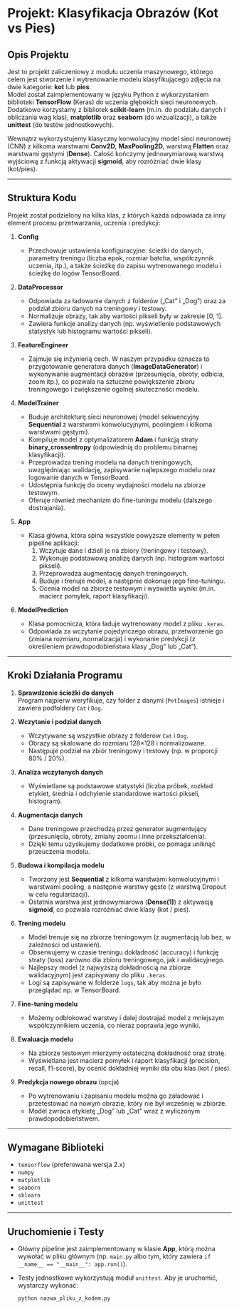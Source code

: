 # Projekt: Klasyfikacja Obrazów (Kot vs Pies)

## Opis Projektu

Jest to projekt zaliczeniowy z modułu uczenia maszynowego, którego celem jest stworzenie i wytrenowanie modelu klasyfikującego zdjęcia na dwie kategorie: **kot** lub **pies**.  
Model został zaimplementowany w języku Python z wykorzystaniem biblioteki **TensorFlow** (Keras) do uczenia głębokich sieci neuronowych. Dodatkowo korzystamy z bibliotek **scikit-learn** (m.in. do podziału danych i obliczania wag klas), **matplotlib** oraz **seaborn** (do wizualizacji), a także **unittest** (do testów jednostkowych).

Wewnątrz wykorzystujemy klasyczny konwolucyjny model sieci neuronowej (CNN) z kilkoma warstwami **Conv2D**, **MaxPooling2D**, warstwą **Flatten** oraz warstwami gęstymi (**Dense**). Całość kończymy jednowymiarową warstwą wyjściową z funkcją aktywacji **sigmoid**, aby rozróżniać dwie klasy (kot/pies).

---

## Struktura Kodu

Projekt został podzielony na kilka klas, z których każda odpowiada za inny element procesu przetwarzania, uczenia i predykcji:

1. **Config**  
   - Przechowuje ustawienia konfiguracyjne: ścieżki do danych, parametry treningu (liczba epok, rozmiar batcha, współczynnik uczenia, itp.), a także ścieżkę do zapisu wytrenowanego modelu i ścieżkę do logów TensorBoard.

2. **DataProcessor**  
   - Odpowiada za ładowanie danych z folderów („Cat” i „Dog”) oraz za podział zbioru danych na treningowy i testowy.  
   - Normalizuje obrazy, tak aby wartości pikseli były w zakresie \[0, 1\].  
   - Zawiera funkcje analizy danych (np. wyświetlenie podstawowych statystyk lub histogramu wartości pikseli).

3. **FeatureEngineer**  
   - Zajmuje się inżynierią cech. W naszym przypadku oznacza to przygotowanie generatora danych (**ImageDataGenerator**) i wykonywanie augmentacji obrazów (przesunięcia, obroty, odbicia, zoom itp.), co pozwala na sztuczne powiększenie zbioru treningowego i zwiększenie ogólnej skuteczności modelu.

4. **ModelTrainer**  
   - Buduje architekturę sieci neuronowej (model sekwencyjny **Sequential** z warstwami konwolucyjnymi, poolingiem i kilkoma warstwami gęstymi).  
   - Kompiluje model z optymalizatorem **Adam** i funkcją straty **binary_crossentropy** (odpowiednią do problemu binarnej klasyfikacji).  
   - Przeprowadza trening modelu na danych treningowych, uwzględniając walidację, zapisywanie najlepszego modelu oraz logowanie danych w TensorBoard.  
   - Udostępnia funkcję do oceny wydajności modelu na zbiorze testowym.  
   - Oferuje również mechanizm do fine-tuningu modelu (dalszego dostrajania).

5. **App**  
   - Klasa główna, która spina wszystkie powyższe elementy w pełen pipeline aplikacji:  
     1. Wczytuje dane i dzieli je na zbiory (treningowy i testowy).  
     2. Wykonuje podstawową analizę danych (np. histogram wartości pikseli).  
     3. Przeprowadza augmentację danych treningowych.  
     4. Buduje i trenuje model, a następnie dokonuje jego fine-tuningu.  
     5. Ocenia model na zbiorze testowym i wyświetla wyniki (m.in. macierz pomyłek, raport klasyfikacji).  

6. **ModelPrediction**  
   - Klasa pomocnicza, która ładuje wytrenowany model z pliku `.keras`.  
   - Odpowiada za wczytanie pojedynczego obrazu, przetworzenie go (zmiana rozmiaru, normalizacja) i wykonanie predykcji (z określeniem prawdopodobieństwa klasy „Dog” lub „Cat”).

---

## Kroki Działania Programu

1. **Sprawdzenie ścieżki do danych**  
   Program najpierw weryfikuje, czy folder z danymi (`PetImages`) istnieje i zawiera podfoldery `Cat` i `Dog`.

2. **Wczytanie i podział danych**  
   - Wczytywane są wszystkie obrazy z folderów `Cat` i `Dog`.  
   - Obrazy są skalowane do rozmiaru 128×128 i normalizowane.  
   - Następuje podział na zbiór treningowy i testowy (np. w proporcji 80% / 20%).

3. **Analiza wczytanych danych**  
   - Wyświetlane są podstawowe statystyki (liczba próbek, rozkład etykiet, średnia i odchylenie standardowe wartości pikseli, histogram).

4. **Augmentacja danych**  
   - Dane treningowe przechodzą przez generator augmentujący (przesunięcia, obroty, zmiany zoomu i inne przekształcenia).  
   - Dzięki temu uzyskujemy dodatkowe próbki, co pomaga uniknąć przeuczenia modelu.

5. **Budowa i kompilacja modelu**  
   - Tworzony jest **Sequential** z kilkoma warstwami konwolucyjnymi i warstwami pooling, a następnie warstwy gęste (z warstwą Dropout w celu regularizacji).  
   - Ostatnia warstwa jest jednowymiarowa (**Dense(1)**) z aktywacją **sigmoid**, co pozwala rozróżniać dwie klasy (kot / pies).

6. **Trening modelu**  
   - Model trenuje się na zbiorze treningowym (z augmentacją lub bez, w zależności od ustawień).  
   - Obserwujemy w czasie treningu dokładność (accuracy) i funkcję straty (loss) zarówno dla zbioru treningowego, jak i walidacyjnego.  
   - Najlepszy model (z najwyższą dokładnością na zbiorze walidacyjnym) jest zapisywany do pliku `.keras`.  
   - Logi są zapisywane w folderze `logs`, tak aby można je było przeglądać np. w TensorBoard.

7. **Fine-tuning modelu**  
   - Możemy odblokować warstwy i dalej dostrajać model z mniejszym współczynnikiem uczenia, co nieraz poprawia jego wyniki.

8. **Ewaluacja modelu**  
   - Na zbiorze testowym mierzymy ostateczną dokładność oraz stratę.  
   - Wyświetlana jest macierz pomyłek i raport klasyfikacji (precision, recall, f1-score), by ocenić dokładniej wyniki dla obu klas (kot / pies).

9. **Predykcja nowego obrazu** (opcja)  
   - Po wytrenowaniu i zapisaniu modelu można go załadować i przetestować na nowym obrazie, który nie był wcześniej w zbiorze.  
   - Model zwraca etykietę „Dog” lub „Cat” wraz z wyliczonym prawdopodobieństwem.

---

## Wymagane Biblioteki

- `tensorflow` (preferowana wersja 2.x)
- `numpy`
- `matplotlib`
- `seaborn`
- `sklearn`
- `unittest`

---

## Uruchomienie i Testy

- Główny pipeline jest zaimplementowany w klasie **App**, którą można wywołać w pliku głównym (np. `main.py` albo tym, który zawiera `if __name__ == "__main__": app.run()`).
  
- Testy jednostkowe wykorzystują moduł `unittest`. Aby je uruchomić, wystarczy wykonać:
  ```bash
  python nazwa_pliku_z_kodem.py
